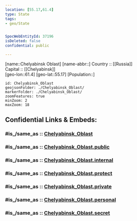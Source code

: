 ```yaml
---
location: [55.17,61.4] 
type: State
tags:
- geo/State


SpocWebEntityId: 37196
isDeleted: false
confidential: public

---
```

[name::Chelyabinsk Oblast] 
[name-abbr::] 
Country :: [[Russia]]  
Capital :: [[Chelyabinsk]]  
[geo-lon::61.4] 
[geo-lat::55.17] 
[Population::] 



```leaflet
id: Chelyabinsk_Oblast
geojsonFolder: ./Chelyabinsk_Oblast/
markerFolder: ./Chelyabinsk_Oblast/
zoomFeatures: true 
minZoom: 2 
maxZoom: 18
```


## Confidential Links & Embeds: 

### #is_/same_as :: [Chelyabinsk_Oblast](/_Standards/Earth/Continent/Asia/Asia~North/Asia~Ural/Chelyabinsk_Oblast.md) 

### #is_/same_as :: [Chelyabinsk_Oblast.public](/_public/Earth/Continent/Asia/Asia~North/Asia~Ural/Chelyabinsk_Oblast.public.md) 

### #is_/same_as :: [Chelyabinsk_Oblast.internal](/_internal/Earth/Continent/Asia/Asia~North/Asia~Ural/Chelyabinsk_Oblast.internal.md) 

### #is_/same_as :: [Chelyabinsk_Oblast.protect](/_protect/Earth/Continent/Asia/Asia~North/Asia~Ural/Chelyabinsk_Oblast.protect.md) 

### #is_/same_as :: [Chelyabinsk_Oblast.private](/_private/Earth/Continent/Asia/Asia~North/Asia~Ural/Chelyabinsk_Oblast.private.md) 

### #is_/same_as :: [Chelyabinsk_Oblast.personal](/_personal/Earth/Continent/Asia/Asia~North/Asia~Ural/Chelyabinsk_Oblast.personal.md) 

### #is_/same_as :: [Chelyabinsk_Oblast.secret](/_secret/Earth/Continent/Asia/Asia~North/Asia~Ural/Chelyabinsk_Oblast.secret.md)

